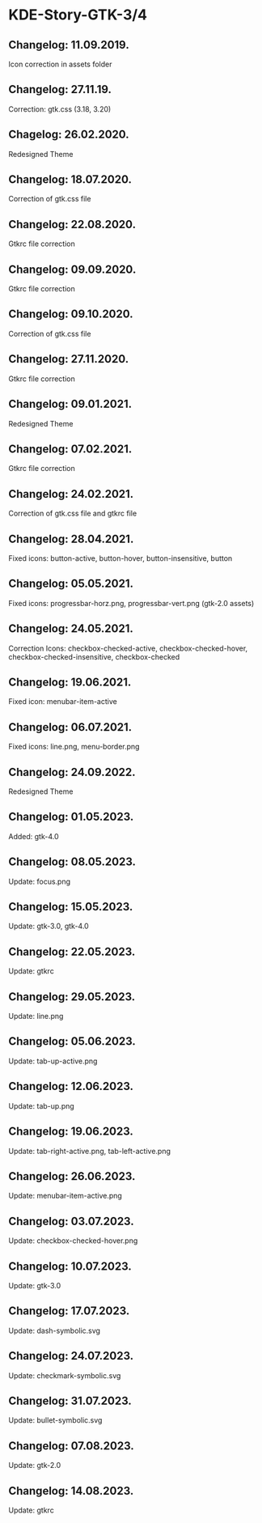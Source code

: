 # KDE-Story-GTK-3/4

Changelog: 11.09.2019.
----------------------

Icon correction in assets folder

Changelog: 27.11.19.
---------------------

Correction: gtk.css (3.18, 3.20)

Chagelog: 26.02.2020.
---------------------

Redesigned Theme

Changelog: 18.07.2020.
----------------------

Correction of gtk.css file

Changelog: 22.08.2020.
----------------------

Gtkrc file correction

Changelog: 09.09.2020.
---------------------

Gtkrc file correction

Changelog: 09.10.2020.
---------------------

Correction of gtk.css file

Changelog: 27.11.2020.
----------------------

Gtkrc file correction

Changelog: 09.01.2021.
----------------------

Redesigned Theme

Changelog: 07.02.2021.
----------------------

Gtkrc file correction

Changelog: 24.02.2021.
----------------------

Correction of gtk.css file and gtkrc file

Changelog: 28.04.2021.
---------------------

Fixed icons: button-active, button-hover, button-insensitive, button

Changelog: 05.05.2021.
----------------------

Fixed icons: progressbar-horz.png, progressbar-vert.png (gtk-2.0 assets)

Changelog: 24.05.2021.
----------------------

Correction Icons: checkbox-checked-active, checkbox-checked-hover, checkbox-checked-insensitive, checkbox-checked

Changelog: 19.06.2021.
----------------------

Fixed icon: menubar-item-active

Changelog: 06.07.2021.
---------------------

Fixed icons: line.png, menu-border.png

Changelog: 24.09.2022.
---------------------

Redesigned Theme


Changelog: 01.05.2023.
---------------------

Added: gtk-4.0

Changelog: 08.05.2023.
---------------------

Update: focus.png

Changelog: 15.05.2023.
---------------------

Update: gtk-3.0, gtk-4.0

Changelog: 22.05.2023.
---------------------

Update: gtkrc

Changelog: 29.05.2023.
---------------------

Update: line.png

Changelog: 05.06.2023.
---------------------

Update: tab-up-active.png

Changelog: 12.06.2023.
---------------------

Update: tab-up.png

Changelog: 19.06.2023.
---------------------

Update: tab-right-active.png, tab-left-active.png

Changelog: 26.06.2023.
---------------------

Update: menubar-item-active.png

Changelog: 03.07.2023.
---------------------

Update: checkbox-checked-hover.png


Changelog: 10.07.2023.
---------------------

Update: gtk-3.0

Changelog: 17.07.2023.
---------------------

Update: dash-symbolic.svg

Changelog: 24.07.2023.
---------------------

Update: checkmark-symbolic.svg


Changelog: 31.07.2023.
---------------------

Update: bullet-symbolic.svg


Changelog: 07.08.2023.
---------------------

Update: gtk-2.0

Changelog: 14.08.2023.
---------------------

Update: gtkrc
